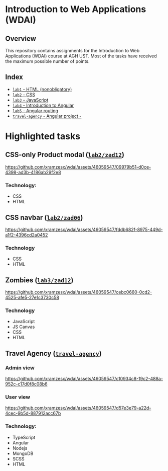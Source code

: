 # Introduction to Web Applications (WDAI)

## Overview
This repository contains assignments for the Introduction to Web Applications (WDAI) course at AGH UST. Most of the tasks have received the maximum possible number of points.

## Index

- [`lab1` - HTML (nonobligatory)](lab1)
- [`lab2` - CSS](lab2)
- [`lab3` - JavaScript](lab3)
- [`lab4` - Introduction to Angular](lab4)
- [`lab5` - Angular routing](lab5)
- [`travel-agency` - Angular project -](travel-agency) 

# Highlighted tasks

## CSS-only Product modal ([`lab2/zad12`](lab2/zad12))

https://github.com/xramzesx/wdai/assets/46059547/09979b51-d0ce-4398-ad3b-4186ab29f2e8

### Technology:
- CSS
- HTML

## CSS navbar ([`lab2/zad06`](lab2/zad06))

https://github.com/xramzesx/wdai/assets/46059547/fddb682f-8975-449d-a1f2-4396cd2a0452

### Technology
- CSS
- HTML

## Zombies ([`lab3/zad12`](lab3/zad12))

https://github.com/xramzesx/wdai/assets/46059547/cebc0660-0cd2-4525-afe5-27e1c3730c58

### Technology
- JavaScript
- JS Canvas
- CSS
- HTML

## Travel Agency ([`travel-agency`](travel-agency))
### Admin view

https://github.com/xramzesx/wdai/assets/46059547/c10934c8-19c2-488a-952c-c17d0f8c08b6

### User view

https://github.com/xramzesx/wdai/assets/46059547/d57e3e79-a22d-4cec-9b5d-887912acc67b

### Technology: 
- TypeScript
- Angular
- Nodejs
- MongoDB
- SCSS
- HTML
